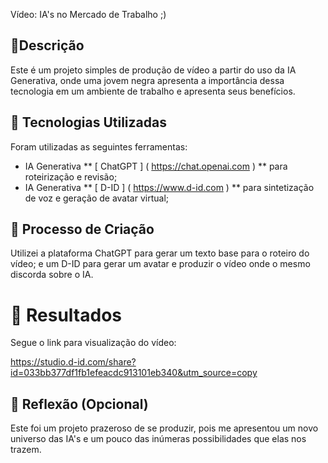  Vídeo: IA's no Mercado de Trabalho ;)

## 📒Descrição
Este é um projeto simples de produção de vídeo a partir do uso da IA ​​Generativa, onde uma jovem negra apresenta a importância dessa tecnologia em um ambiente de trabalho e apresenta seus benefícios.

## 🤖 Tecnologias Utilizadas
Foram utilizadas as seguintes ferramentas:
- IA Generativa ** [ ChatGPT ] ( https://chat.openai.com ) ** para roteirização e revisão;
- IA Generativa ** [ D-ID ] ( https://www.d-id.com ) ** para sintetização de voz e geração de avatar virtual;

## 🧐 Processo de Criação
Utilizei a plataforma ChatGPT para gerar um texto base para o roteiro do vídeo; e um D-ID para gerar um avatar e produzir o vídeo onde o mesmo discorda sobre o IA.

# 🚀 Resultados
Segue o link para visualização do vídeo:

https://studio.d-id.com/share?id=033bb377df1fb1efeacdc913101eb340&utm_source=copy 

## 💭 Reflexão (Opcional)
Este foi um projeto prazeroso de se produzir, pois me apresentou um novo universo das IA's e um pouco das inúmeras possibilidades que elas nos trazem.
